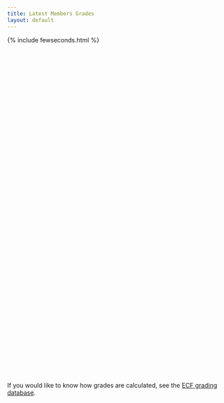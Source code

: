 ```yaml
---
title: Latest Members Grades
layout: default
---
```

{% include fewseconds.html %}
<div id="myExcelDiv" style="width: 452px; height: 750px"></div>
<script type="text/javascript" src="https://r.office.microsoft.com/r/rlidExcelWLJS?v=1&kip=1"></script>
<script type="text/javascript">
	/*
	 * This code uses the Microsoft Office Excel Javascript object model to programmatically insert the
	 * Excel Web App into a div with id=myExcelDiv. The full API is documented at
	 * https://msdn.microsoft.com/en-GB/library/hh315812.aspx. There you can find out how to programmatically get
	 * values from your Excel file and how to use the rest of the object model. 
	 */

	// Use this file token to reference SBCC -Grades-Sep2017.xlsx in Excel's APIs
	var fileToken = "SD8EB2B688CF6DF930!138/-8164262475757389520/t=0&s=0&v=!AOEz_cQEXwsF1L4";

	// run the Excel load handler on page load
	if (window.attachEvent) {
		window.attachEvent("onload", loadEwaOnPageLoad);
	} else {
		window.addEventListener("DOMContentLoaded", loadEwaOnPageLoad, false);
	}

	function loadEwaOnPageLoad() {
		var props = {
			item: "'Sheet1'!A1:E70",
			uiOptions: {
				showGridlines: false
			},
			interactivityOptions: {
				allowTypingAndFormulaEntry: false
			}
		};

		Ewa.EwaControl.loadEwaAsync(fileToken, "myExcelDiv", props, onEwaLoaded);
	}

	function onEwaLoaded(result) {
		/*
		 * Add code here to interact with the embedded Excel web app.
		 * Find out more at https://msdn.microsoft.com/en-GB/library/hh315812.aspx.
		 */
	}
</script>

<!-- Comment out previous grades code
### {% include build/currentlistversion.html %}

Click <a href="http://www.ecfgrading.org.uk/new/glist.php?Code=7152&Club=Streatham" target="_blank">here</a>
to open list in separate page.
//-->

If you would like to know how grades are calculated, see the
[ECF grading database](http://www.ecfgrading.org.uk/).

<!-- Comment out previous grades code
{% include build/currentlist.html %}
//-->

